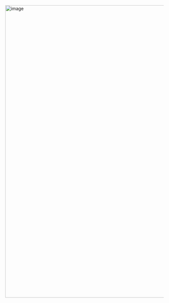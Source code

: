 <img width="925" alt="image" src="https://github.com/RevadiSundaram/ICodeThis-Projects/assets/47391816/7e30c6ad-2817-4600-a304-9badd72191e5">
